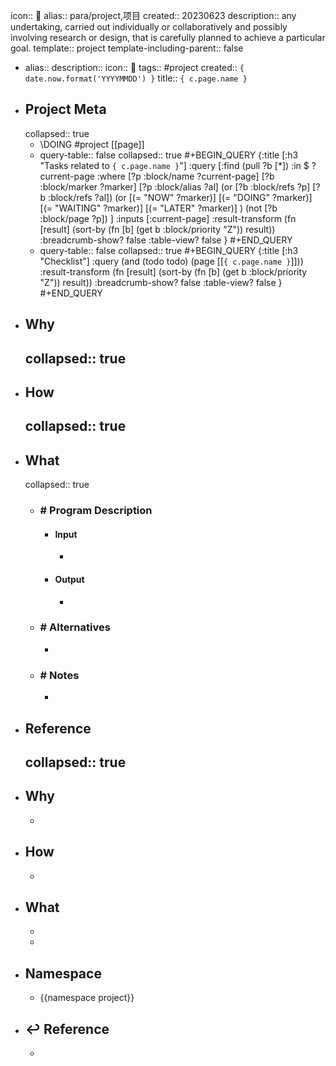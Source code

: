 icon:: 📂
alias:: para/project,项目
created:: 20230623
description:: any undertaking, carried out individually or collaboratively and possibly involving research or design, that is carefully planned to achieve a particular goal.
template:: project
template-including-parent:: false

  - alias:: 
    description::
    icon:: 📂
    tags:: #project
    created:: ``{ date.now.format('YYYYMMDD') }``
    title:: ``{ c.page.name }``
  - ## Project Meta
    collapsed:: true
    - \DOING #project [[page]]
    - query-table:: false
      collapsed:: true
      #+BEGIN_QUERY
      {:title [:h3 "Tasks related to ``{ c.page.name }``"]
       :query [:find (pull ?b [*])
           :in $ ?current-page
           :where
           [?p :block/name ?current-page]
           [?b :block/marker ?marker]
      [?p :block/alias ?al]
      (or [?b :block/refs ?p] [?b :block/refs ?al])
      (or
           [(= "NOW" ?marker)]
           [(= "DOING" ?marker)]
           [(= "WAITING" ?marker)]
           [(= "LATER" ?marker)]
      )
      (not [?b :block/page ?p])
      ]
       :inputs [:current-page]
        :result-transform (fn [result]
                            (sort-by (fn [b]
                                       (get b :block/priority "Z")) result))
        :breadcrumb-show? false
        :table-view? false
      }
      #+END_QUERY
    - query-table:: false
      collapsed:: true
      #+BEGIN_QUERY
      {:title [:h3 "Checklist"]
       :query (and (todo todo) (page [[``{ c.page.name }``]]))
        :result-transform (fn [result]
                            (sort-by (fn [b]
                                       (get b :block/priority "Z")) result))
        :breadcrumb-show? false
        :table-view? false
      }
      #+END_QUERY
  - ## Why
    collapsed:: true
    -
  - ## How
    collapsed:: true
    -
  - ## What
    collapsed:: true
    - ### \# Program Description
      - #### Input
        -
      - #### Output
        -
    - ### \# Alternatives
      -
    - ### \# Notes
      -
  - ## Reference
    collapsed:: true
    -
- ## Why
  -
- ## How
  -
- ## What
  -
  -
- ## Namespace
  - {{namespace project}}
- ## ↩ Reference
  -